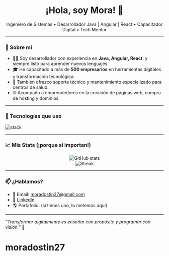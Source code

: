<h1 align="center">¡Hola, soy Mora! 👋</h1>

<p align="center">
  Ingeniero de Sistemas • Desarrollador Java | Angular | React • Capacitador Digital • Tech Mentor
</p>

---

### 🚀 Sobre mí

- 👨‍💻 Soy desarrollador con experiencia en **Java, Angular, React**, y siempre listo para aprender nuevos lenguajes.
- 🎓 He capacitado a más de **500 empresarios** en herramientas digitales y transformación tecnológica.
- 🏥 También ofrezco soporte técnico y mantenimiento especializado para centros de salud.
- 🌐 Acompaño a emprendedores en la creación de páginas web, compra de hosting y dominios.

---

### 🧰 Tecnologías que uso

<img src="https://skillicons.dev/icons?i=java,spring,angular,react,js,ts,html,css,git,github,figma,linux" alt="stack" />

---

### 📈 Mis Stats (¡porque sí importan!)

<p align="center">
  <img src="https://github-readme-stats.vercel.app/api?username=moradostin27&show_icons=true&theme=radical" alt="GitHub stats" />
  <br>
  <img src="https://github-readme-streak-stats.herokuapp.com?user=moradostin27&theme=radical" alt="Streak" />
</p>

---

### 📫 ¿Hablamos?

- 📧 Email: moradostin27@gmail.com  
- 💼 [LinkedIn](https://www.linkedin.com/in/tu-linkedin-si-tienes)  
- 🌎 Portafolio: (si tienes uno, lo metemos aquí)

---

_“Transformar digitalmente es enseñar con propósito y programar con visión.”_ 🚀
# moradostin27
